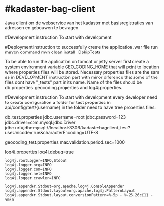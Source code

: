 #kadaster-bag-client
===================

Java client om de webservice van het kadaster met basisregistraties van adressen en gebouwen te bevragen.

#Development instruction
To start with development 

#Deployment instruction
to successfully create the application .war file run maven command
mvn clean install -DskipTests

To be able to run the application on tomcat or jetty server first create a system environment variable GEO_CODING_HOME that will point to location where properties files will be stored.
Necessary properties files are the sam as in DEVELOPMENT instruction part with minor diference that some of the files dont have "_tests" part in its name. Name of the files shoud be db.properties, geocoding.properties and log4j.properties.

#Development instruction
To start with development every developer need to create configuration a folder for test properties in api/config/test/{username} 
in the folder need to have tree properties files:

db_test.properties
	jdbc.username=root
	jdbc.password=123
	jdbc.driver=com.mysql.jdbc.Driver
	jdbc.url=jdbc:mysql://localhost:3306/kadasterbagclient_test?useUnicode=true&characterEncoding=UTF-8

geocoding_test.properties
	max.validation.period.sec=1000

log4j.properties
	log4j.debug=true

	log4j.rootLogger=INFO,Stdout
	log4j.logger.org=INFO
	log4j.logger.com=INFO
	log4j.logger.net=INFO
	log4j.logger.crawler=INFO

	log4j.appender.Stdout=org.apache.log4j.ConsoleAppender
	log4j.appender.Stdout.layout=org.apache.log4j.PatternLayout
	log4j.appender.Stdout.layout.conversionPattern=%-5p - %-26.26c{1} - %m\n



